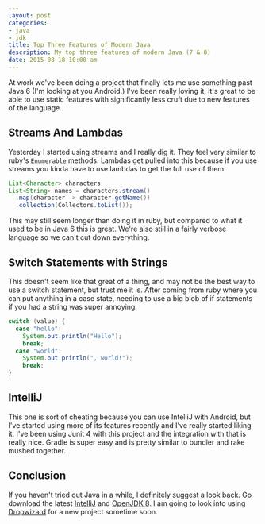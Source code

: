 ```yaml
---
layout: post
categories:
- java
- jdk
title: Top Three Features of Modern Java
description: My top three features of modern Java (7 & 8)
date: 2015-08-18 10:00 am
---
```


At work we've been doing a project that finally lets me use something past Java 6 (I'm looking at you Android.) I've been really loving it, it's great to be able to use static features with significantly less cruft due to new features of the language.

## Streams And Lambdas

Yesterday I started using streams and I really dig it. They feel very similar to ruby's `Enumerable` methods. Lambdas get pulled into this because if you use streams you kinda have to use lambdas to get the full use of them.

```java
List<Character> characters
List<String> names = characters.stream()
  .map(character -> character.getName())
  .collection(Collectors.toList());
```

This may still seem longer than doing it in ruby, but compared to what it used to be in Java 6 this is great. We're also still in a fairly verbose language so we can't cut down everything.

## Switch Statements with Strings

This doesn't seem like that great of a thing, and may not be the best way to use a switch statement, but trust me it is. After coming from ruby where you can put anything in a case state, needing to use a big blob of if statements if you had a string was super annoying. 

```java
switch (value) {
  case "hello":
    System.out.println("Hello");
    break;
  case "world":
    System.out.println(", world!");
    break;
}
```

## IntelliJ

This one is sort of cheating because you can use IntelliJ with Android, but I've started using more of its features recently and I've really started liking it. I've been using Junit 4 with this project and the integration with that is really nice. Gradle is super easy and is pretty similar to bundler and rake mushed together.

## Conclusion

If you haven't tried out Java in a while, I definitely suggest a look back. Go download the latest [IntelliJ][intellij] and [OpenJDK 8][openjdk]. I am going to look into using [Dropwizard][dropwizard] for a new project sometime soon.

[intellij]: https://www.jetbrains.com/idea/
[openjdk]: http://openjdk.java.net/
[dropwizard]: http://www.dropwizard.io/
